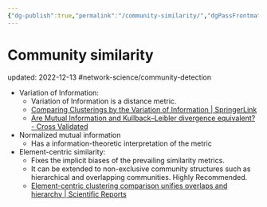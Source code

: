 ```yaml
---
{"dg-publish":true,"permalink":"/community-similarity/","dgPassFrontmatter":true}
---
```



# Community similarity
updated: 2022-12-13
#network-science/community-detection 
 
- Variation of Information: 
	- Variation of Information is a distance metric.
	- [Comparing Clusterings by the Variation of Information | SpringerLink](https://link.springer.com/chapter/10.1007/978-3-540-45167-9_14)
	- [Are Mutual Information and Kullback–Leibler divergence equivalent? - Cross Validated](https://stats.stackexchange.com/questions/487012/are-mutual-information-and-kullback-leibler-divergence-equivalent)
- Normalized mutual information
	- Has a information-theoretic interpretation of the metric
- Element-centric similarity:
	- Fixes the implicit biases of the prevailing similarity metrics. 
	- It can be extended to non-exclusive community structures such as hierarchical and overlapping communities. Highly Recommended.
	- [Element-centric clustering comparison unifies overlaps and hierarchy | Scientific Reports](https://www.nature.com/articles/s41598-019-44892-y)